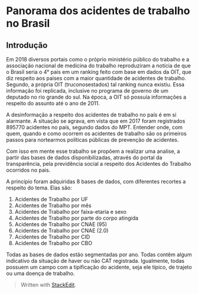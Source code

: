 # Panorama dos acidentes de trabalho no Brasil

## Introdução

Em 2018 diversos portais como o próprio ministério público do trabalho e a associação nacional de medicina do trabalho reproduziram a notícia de que o Brasil seria o 4° pais em um ranking feito com base em dados da OIT, que diz respeito aos países com a maior quantidade de acidentes de trabalho. Segundo, a própria OIT (truconosestados) tal ranking nunca existiu. Essa informação foi replicada, inclusive no programa de governo de um deputado no rio grande do sul. Na época, a OIT só possuía informações a respeito do assunto até o ano de 2011.

A desinformação a respeito dos acidentes de trabalho no país é em si alarmante. A situação se agrava, em vista que em 2017 foram registrados 895770 acidentes no país, segundo dados do MPT. Entender onde, com quem, quando e como ocorrem os acidentes de trabalho são os primeiros passos para nortearmos políticas públicas de prevenção de acidentes.  
  
Com isso em mente esse trabalho se propõem a realizar uma analise, a partir das bases de dados disponibilizadas, através do portal da transparência, pela previdência social a respeito dos Acidentes do Trabalho ocorridos no pais.  
  
A princípio foram adquiridas 8 bases de dados, com diferentes recortes a respeito do tema. Elas são:  
1. Acidentes de Trabalho por UF  
2. Acidentes de Trabalho por mês  
3. Acidentes de Trabalho por faixa-etaria e sexo  
4. Acidentes de Trabalho por parte do corpo atingida  
5. Acidentes de Trabalho por CNAE (95)  
6. Acidentes de Trabalho por CNAE (2.0)  
7. Acidentes de Trabalho por CID  
8. Acidentes de Trabalho por CBO  
  
Todas as bases de dados estão segmentadas por ano. Todas contêm algum indicativo da situação de haver ou não CAT registrada. Igualmente, todas possuem um campo com a tipificação do acidente, seja ele típico, de trajeto ou uma doença de trabalho.

> Written with [StackEdit](https://stackedit.io/).
<!--stackedit_data:
eyJoaXN0b3J5IjpbMTY4NTQ3NjQ3MiwxMTU4NjUwNjE2LDIyND
gyNTM4Ml19
-->
